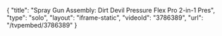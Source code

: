 {
    "title": "Spray Gun Assembly: Dirt Devil Pressure Flex Pro 2-in-1 Pres",
    "type": "solo",
    "layout": "iframe-static",
    "videoId": "3786389",
    "url": "\/tvpembed\/3786389"
}
